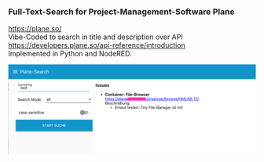 ### Full-Text-Search for Project-Management-Software Plane
https://plane.so/  
Vibe-Coded to search in title and description over API  
https://developers.plane.so/api-reference/introduction  
Implemented in Python and NodeRED.  

![](./plane_issue_search_NodeRED-screenshot.png "NodeRED Screenhot")